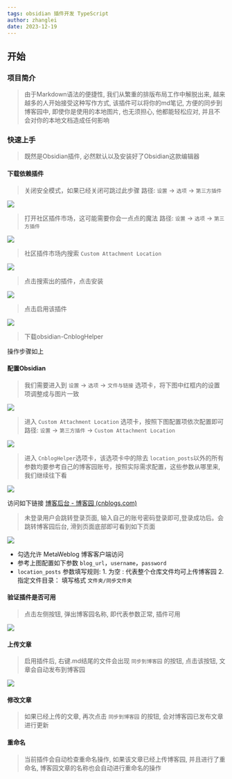 ```yaml
---
tags: obsidian 插件开发 TypeScript
author: zhanglei
date: 2023-12-19
---
```


## 开始
### 项目简介
> 由于Markdown语法的便捷性, 我们从繁重的排版布局工作中解脱出来, 越来越多的人开始接受这种写作方式, 该插件可以将你的md笔记, 方便的同步到博客园中, 即使你是使用的本地图片, 也无须担心, 他都能轻松应对, 并且不会对你的本地文档造成任何影响

### 快速上手
> 既然是Obsidian插件, 必然默认以及安装好了Obsidian这款编辑器

#### 下载依赖插件
>关闭安全模式，如果已经关闭可跳过此步骤
>路径:  `设置` -> `选项` -> `第三方插件` 

![](https://img2023.cnblogs.com/blog/2395785/202401/2395785-20240106094129444-1383501312.png)


> 打开社区插件市场，这可能需要你会一点点的魔法
> 路径:  `设置` -> `选项` -> `第三方插件` 

![](https://img2023.cnblogs.com/blog/2395785/202401/2395785-20240106094129505-2051838675.png)

> 社区插件市场内搜索 `Custom Attachment Location`

![](https://img2023.cnblogs.com/blog/2395785/202401/2395785-20240106094129424-1509849443.png)


> 点击搜索出的插件，点击安装

![](https://img2023.cnblogs.com/blog/2395785/202401/2395785-20240106094129511-1570061381.png)


> 点击启用该插件

![](https://img2023.cnblogs.com/blog/2395785/202401/2395785-20240106094129556-1782909472.png)



> 下载obsidian-CnblogHelper

操作步骤如上


#### 配置Obsidian
> 我们需要进入到 `设置` -> `选项` -> `文件与链接` 选项卡，将下图中红框内的设置项调整成与图片一致


![](https://img2023.cnblogs.com/blog/2395785/202401/2395785-20240106094129598-143622687.png)


> 进入 `Custom Attachment Location` 选项卡，按照下图配置项依次配置即可
> 路径: `设置` -> `第三方插件` -> `Custom Attachment Location`

 ![](https://img2023.cnblogs.com/blog/2395785/202401/2395785-20240106094129575-618944768.png)

> 进入 `CnblogHelper`选项卡，该选项卡中的除去 `location_posts`以外的所有参数均要参考自己的博客园账号，按照实际需求配置，这些参数从哪里来,我们继续往下看

![](https://img2023.cnblogs.com/blog/2395785/202401/2395785-20240106094129530-1405102767.png)


访问如下链接 [博客后台 - 博客园 (cnblogs.com)](https://i.cnblogs.com/settings)

> 未登录用户会跳转登录页面, 输入自己的账号密码登录即可,登录成功后。会跳转博客园后台, 滑到页面底部即可看到如下页面

![](https://img2023.cnblogs.com/blog/2395785/202401/2395785-20240106094129545-831763769.png)

- 勾选允许 MetaWeblog 博客客户端访问
-  参考上图配置如下参数  `blog_url`，`username`，`password`
- `location_posts` 参数填写规则: 1. 为空 : 代表整个仓库文件均可上传博客园 2. 指定文件目录： 填写格式 `文件夹/同步文件夹`



#### 验证插件是否可用
> 点击左侧按钮, 弹出博客园名称, 即代表参数正常, 插件可用

![](https://img2023.cnblogs.com/blog/2395785/202401/2395785-20240106094134607-924925445.gif)

#### 上传文章
> 启用插件后, 右键.md结尾的文件会出现 `同步到博客园` 的按钮, 点击该按钮, 文章会自动发布到博客园

![](https://img2023.cnblogs.com/blog/2395785/202401/2395785-20240106094129598-1480273079.png)

#### 修改文章
> 如果已经上传的文章, 再次点击 `同步到博客园` 的按钮, 会对博客园已发布文章进行更新

#### 重命名
> 当前插件会自动检查重命名操作, 如果该文章已经上传博客园, 并且进行了重命名, 博客园文章的名称也会自动进行重命名的操作
